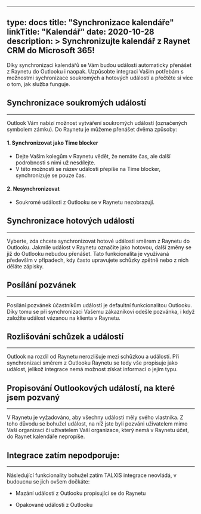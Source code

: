 
---
type: docs
title: "Synchronizace kalendáře"
linkTitle: "Kalendář"
date: 2020-10-28
description: >
  Synchronizujte kalendář z Raynet CRM do Microsoft 365!
---
Díky synchronizaci kalendářů se Vám budou události automaticky přenášet z Raynetu do Outlooku i naopak. Uzpůsobte integraci Vašim potřebám s možnostmi sychronizace soukromých a hotových událostí a přečtěte si více o tom, jak služba funguje.

## Synchronizace soukromých událostí
---
Outlook Vám nabízí možnost vytváření soukromých událostí (označených symbolem zámku). Do Raynetu je můžeme přenášet dvěma způsoby:

#### 1. Synchronizovat jako Time blocker
- Dejte Vašim kolegům v Raynetu vědět, že nemáte čas, ale další podrobnosti s nimi už nesdílejte.
- V této možnosti se název události přepíše na Time blocker, synchronizuje se pouze čas.

#### 2.	Nesynchronizovat
- Soukromé události z Outlooku se v Raynetu nezobrazují.

## Synchronizace hotových událostí
---
Vyberte, zda chcete synchronizovat hotové události směrem z Raynetu do Outlooku. Jakmile událost v Raynetu označite jako hotovou, další změny se již do Outlooku nebudou přenášet. Tato funkcionalita je využívaná především v případech, kdy často upravujete schůzky zpětně nebo z nich děláte zápisky.

## Posílání pozvánek
---
Posílání pozvánek účastníkům událostí je defaultní funkcionalitou Outlooku. Díky tomu se při synchronizaci Vašemu zákazníkovi odešle pozvánka, i když založíte událost vázanou na klienta v Raynetu.

## Rozlišování schůzek a událostí
---
Outlook na rozdíl od Raynetu nerozlišuje mezi schůzkou a událostí. Při synchronizaci směrem z Outlooku Raynetu se tedy vše propisuje jako událost, jelikož integrace nemá možnost získat informaci o jejím typu.

## Propisování Outlookových událostí, na které jsem pozvaný
---
V Raynetu je vyžadováno, aby všechny události měly svého vlastníka. Z toho důvodu se bohužel událost, na níž jste byli pozváni uživatelem mimo Vaši organizaci či uživatelem Vaší organizace, který nemá v Raynetu účet, do Raynet kalendáře nepropíše.

## Integrace zatím nepodporuje:
---
Následující funkcionality bohužel zatím TALXIS integrace neovládá, v budoucnu se jich ovšem dočkáte:

- Mazání událostí z Outlooku propisující se do Raynetu

- Opakované události z Outlooku
